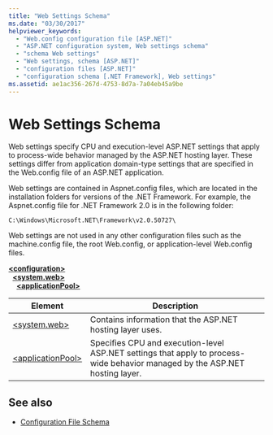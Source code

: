 ```yaml
---
title: "Web Settings Schema"
ms.date: "03/30/2017"
helpviewer_keywords: 
  - "Web.config configuration file [ASP.NET]"
  - "ASP.NET configuration system, Web settings schema"
  - "schema Web settings"
  - "Web settings, schema [ASP.NET]"
  - "configuration files [ASP.NET]"
  - "configuration schema [.NET Framework], Web settings"
ms.assetid: ae1ac356-267d-4753-8d7a-7a04eb45a9be
---
```

# Web Settings Schema
Web settings specify CPU and execution-level ASP.NET settings that apply to process-wide behavior managed by the ASP.NET hosting layer. These settings differ from application domain-type settings that are specified in the Web.config file of an ASP.NET application.  
  
Web settings are contained in Aspnet.config files, which are located in the installation folders for versions of the .NET Framework. For example, the Aspnet.config file for .NET Framework 2.0 is in the following folder:  
  
`C:\Windows\Microsoft.NET\Framework\v2.0.50727\`  
  
Web settings are not used in any other configuration files such as the machine.config file, the root Web.config, or application-level Web.config files.  
  
[**\<configuration>**](../configuration-element.md)  
&nbsp;&nbsp;[**\<system.web>**](system-web-element-web-settings.md)  
&nbsp;&nbsp;&nbsp;&nbsp;[**\<applicationPool>**](applicationpool-element-web-settings.md)  
  
|Element|Description|  
|-------------|-----------------|  
|[\<system.web>](system-web-element-web-settings.md)|Contains information that the ASP.NET hosting layer uses.|  
|[\<applicationPool>](applicationpool-element-web-settings.md)|Specifies CPU and execution-level ASP.NET settings that apply to process-wide behavior managed by the ASP.NET hosting layer.|  
  
## See also

- [Configuration File Schema](../index.md)
